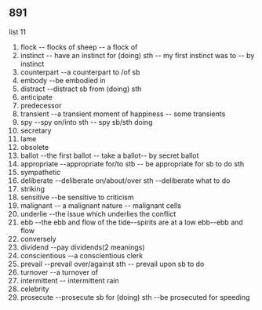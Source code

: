 ## 891

list 11

1. flock -- flocks of sheep -- a flock of
2. instinct -- have an instinct for (doing) sth -- my first instinct was to -- by instinct
3. counterpart --a counterpart to /of sb
4. embody --be embodied in
5. distract --distract sb from (doing) sth
6. anticipate
7. predecessor
8. transient --a transient  moment of happiness -- some transients
9. spy --spy on/into sth -- spy sb/sth doing
10. secretary
11. lame
12. obsolete
13. ballot --the first ballot -- take a ballot-- by secret ballot
14. appropriate --appropriate for/to stb -- be appropriate for sb to do sth
15. sympathetic
16. deliberate --deliberate on/about/over sth --deliberate what to do
17. striking
18. sensitive --be sensitive to criticism
19. malignant -- a malignant nature -- malignant cells
20. underlie --the issue which underlies the conflict
21. ebb --the ebb and flow of the tide--spirits are at a low ebb--ebb and flow
22. conversely
23. dividend --pay dividends(2 meanings) 
24. conscientious --a conscientious clerk
25. prevail --prevail over/against sth -- prevail upon sb to do
26. turnover --a turnover of
27. intermittent -- intermittent rain
28. celebrity
29. prosecute --prosecute sb for (doing) sth --be prosecuted for speeding

